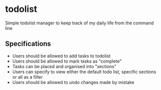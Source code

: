 todolist
========

Simple todolist manager to keep track of my daily life from the command line

Specifications
--------------
* Users should be allowed to add tasks to todolist
* Users should be allowed to mark tasks as "complete"
* Tasks can be placed and organised into "sections"
* Users can specify to view either the default todo list, specific sections or all as a filter
* Users should be allowed to undo changes made by mistake
